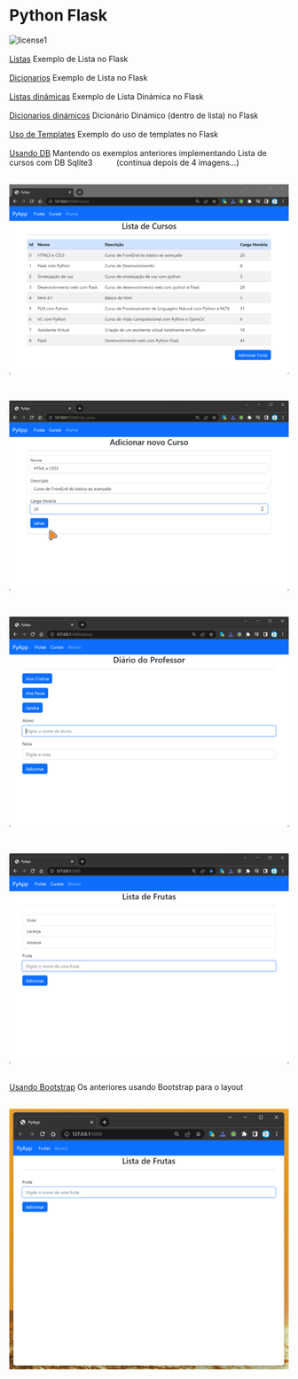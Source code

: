 # Python Flask

![license1](https://img.shields.io/static/v1?label=License&message=MIT&color=orange)
<br><br>[Listas](S02-A08-Listas/app.py) Exemplo de Lista no Flask
<br><br>[Dicionarios](S02-A09-Dic/app.py) Exemplo de Lista no Flask
<br><br>[Listas dinámicas](S02-A10-Listas-dinamicas/app.py) Exemplo de Lista Dinámica no Flask
<br><br>[Dicionarios dinámicos](S02-A11-Dic-Dinamicos/app.py) Dicionário Dinámico (dentro de lista) no Flask
<br><br>[Uso de Templates](templates) Exemplo do uso de templates no Flask
<br><br>[Usando DB](S02-A21-db/app.py) Mantendo os exemplos anteriores implementando Lista de cursos com DB Sqlite3 &nbsp; &nbsp; &nbsp; &nbsp; &nbsp; (continua depois de 4 imagens...)
<br><br>
<p align="center">
    <img src="https://raw.githubusercontent.com/NicolasMCP/py/main/udemy/app_web_flask/S02-A21-db/static/lista_cursos.png">
</p>

<br>
<p align="center">
    <img src="https://raw.githubusercontent.com/NicolasMCP/py/main/udemy/app_web_flask/S02-A21-db/static/novo_curso.png">
</p>

<br>
<p align="center">
    <img src="https://raw.githubusercontent.com/NicolasMCP/py/main/udemy/app_web_flask/S02-A21-db/static/Alunos.png">
</p>

<br>
<p align="center">
    <img src="https://raw.githubusercontent.com/NicolasMCP/py/main/udemy/app_web_flask/S02-A21-db/static/frutas.png">
</p>

<br>[Usando Bootstrap](S02-A13-A14-A15-bootstrap/app.py) Os anteriores usando Bootstrap para o layout
<br><br>
<p align="center">
    <img src="https://github.com/NicolasMCP/py/blob/main/udemy/app_web_flask/S02-A13-A14-A15-bootstrap/static/PyApp.gif">
</p>
